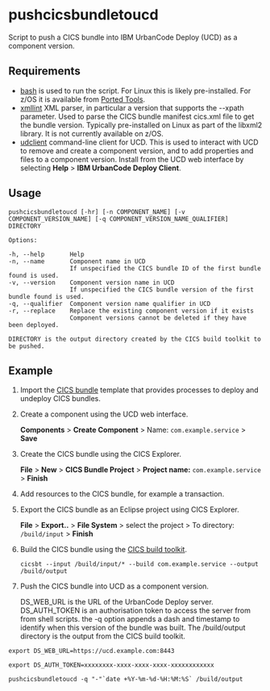# pushcicsbundletoucd
Script to push a CICS bundle into IBM UrbanCode Deploy (UCD) as a component version.

## Requirements

* [bash](https://www.gnu.org/software/bash/bash.html?cm_mc_uid=33935548072714933125385&cm_mc_sid_50200000=1493879051&cm_mc_sid_52640000=1493879738#downloading) is used to run the script. For Linux this is likely pre-installed. For z/OS it is available from [Ported Tools](https://www-03.ibm.com/systems/z/os/zos/features/unix/bpxa1ty1.html).
* [xmllint](http://xmlsoft.org/xmllint.html) XML parser, in particular a version that supports the --xpath parameter. Used to parse the CICS bundle manifest cics.xml file to get the bundle version. Typically pre-installed on Linux as part of the libxml2 library. It is not currently available on z/OS.
* [udclient](https://www.ibm.com/support/knowledgecenter/en/SS4GSP_6.2.4/com.ibm.udeploy.reference.doc/topics/cli_ch.html) command-line client for UCD. This is used to interact with UCD to remove and create a component version, and to add properties and files to a component version. Install from the UCD web interface by selecting **Help** > **IBM UrbanCode Deploy Client**.

## Usage

```
pushcicsbundletoucd [-hr] [-n COMPONENT_NAME] [-v COMPONENT_VERSION_NAME] [-q COMPONENT_VERSION_NAME_QUALIFIER] DIRECTORY

Options:

-h, --help       Help
-n, --name       Component name in UCD
                 If unspecified the CICS bundle ID of the first bundle found is used.
-v, --version    Component version name in UCD
                 If unspecified the CICS bundle version of the first bundle found is used.
-q, --qualifier  Component version name qualifier in UCD
-r, --replace    Replace the existing component version if it exists
                 Component versions cannot be deleted if they have been deployed.

DIRECTORY is the output directory created by the CICS build toolkit to be pushed.
```

## Example

1. Import the [CICS bundle](../ucdtemplates) template that provides processes to deploy and undeploy CICS bundles.

1. Create a component using the UCD web interface.

    **Components** > **Create Component** > Name: `com.example.service` > **Save**

1. Create the CICS bundle using the CICS Explorer.

    **File** > **New** > **CICS Bundle Project** > **Project name:** `com.example.service` > **Finish**

1. Add resources to the CICS bundle, for example a transaction.

1. Export the CICS bundle as an Eclipse project using CICS Explorer.

    **File** > **Export..** > **File System** > select the project > To directory: `/build/input` > **Finish**

1. Build the CICS bundle using the [CICS build toolkit](http://www.ibm.com/support/docview.wss?uid=swg24041185).

    `cicsbt --input /build/input/* --build com.example.service --output /build/output`

1. Push the CICS bundle into UCD as a component version.

    DS_WEB_URL is the URL of the UrbanCode Deploy server. DS_AUTH_TOKEN is an authorisation token to access the server from from shell scripts. the -q option appends a dash and timestamp to identify when this version of the bundle was built. The /build/output directory is the output from the CICS build toolkit.

```shell
export DS_WEB_URL=https://ucd.example.com:8443

export DS_AUTH_TOKEN=xxxxxxxx-xxxx-xxxx-xxxx-xxxxxxxxxxxx

pushcicsbundletoucd -q "-"`date +%Y-%m-%d-%H:%M:%S` /build/output
```
